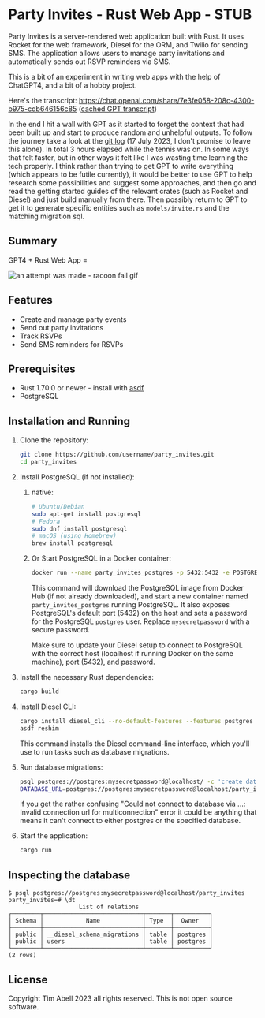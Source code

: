 # Party Invites - Rust Web App - STUB

Party Invites is a server-rendered web application built with Rust. It uses Rocket for the web framework, Diesel for the ORM, and Twilio for sending SMS. The application allows users to manage party invitations and automatically sends out RSVP reminders via SMS.

This is a bit of an experiment in writing web apps with the help of ChatGPT4, and a bit of a hobby project.

Here's the transcript: <https://chat.openai.com/share/7e3fe058-208c-4300-b975-cdb646156c85> ([cached GPT transcript](gpt-log.txt))

In the end I hit a wall with GPT as it started to forget the context that had been built up and start to produce random and unhelpful outputs. To follow the journey take a look at the [git log](https://github.com/timabell/party-invites/commits/main) (17 July 2023, I don't promise to leave this alone). In total 3 hours elapsed while the tennis was on. In some ways that felt faster, but in other ways it felt like I was wasting time learning the tech properly. I think rather than trying to get GPT to write everything (which appears to be futile currently), it would be better to use GPT to help research some possibilities and suggest some approaches, and then go and read the getting started guides of the relevant crates (such as Rocket and Diesel) and just build manually from there. Then possibly return to GPT to get it to generate specific entities such as `models/invite.rs` and the matching migration sql.

## Summary

GPT4 + Rust Web App =

![an attempt was made - racoon fail gif](https://media.tenor.com/BRBbAavYBh8AAAAM/funny-animals-fail.gif)

## Features

- Create and manage party events
- Send out party invitations
- Track RSVPs
- Send SMS reminders for RSVPs

## Prerequisites

- Rust 1.70.0 or newer - install with [asdf](https://asdf-vm.com/)
- PostgreSQL

## Installation and Running

1. Clone the repository:

    ```bash
    git clone https://github.com/username/party_invites.git
    cd party_invites
    ```

1. Install PostgreSQL (if not installed):

    1. native:

        ```bash
        # Ubuntu/Debian
        sudo apt-get install postgresql
        # Fedora
        sudo dnf install postgresql
        # macOS (using Homebrew)
        brew install postgresql
        ```

    2. Or Start PostgreSQL in a Docker container:

        ```bash
        docker run --name party_invites_postgres -p 5432:5432 -e POSTGRES_PASSWORD=mysecretpassword -d postgres
        ```

        This command will download the PostgreSQL image from Docker Hub (if not already downloaded), and start a new container named `party_invites_postgres` running PostgreSQL. It also exposes PostgreSQL's default port (5432) on the host and sets a password for the PostgreSQL `postgres` user. Replace `mysecretpassword` with a secure password.

        Make sure to update your Diesel setup to connect to PostgreSQL with the correct host (localhost if running Docker on the same machine), port (5432), and password.

1. Install the necessary Rust dependencies:

    ```bash
    cargo build
    ```

4. Install Diesel CLI:

    ```bash
    cargo install diesel_cli --no-default-features --features postgres
    asdf reshim
    ```

    This command installs the Diesel command-line interface, which you'll use to run tasks such as database migrations.

1. Run database migrations:

    ```bash
    psql postgres://postgres:mysecretpassword@localhost/ -c 'create database party_invites;'
    DATABASE_URL=postgres://postgres:mysecretpassword@localhost/party_invites diesel migration run
    ```

    If you get the rather confusing "Could not connect to database via ...: Invalid connection url for multiconnection" error it could be anything that means it can't connect to either postgres or the specified database.

1. Start the application:

    ```bash
    cargo run
    ```

## Inspecting the database

```
$ psql postgres://postgres:mysecretpassword@localhost/party_invites
party_invites=# \dt
                    List of relations
┌────────┬────────────────────────────┬───────┬──────────┐
│ Schema │            Name            │ Type  │  Owner   │
├────────┼────────────────────────────┼───────┼──────────┤
│ public │ __diesel_schema_migrations │ table │ postgres │
│ public │ users                      │ table │ postgres │
└────────┴────────────────────────────┴───────┴──────────┘
(2 rows)
```


## License

Copyright Tim Abell 2023 all rights reserved. This is not open source software.
